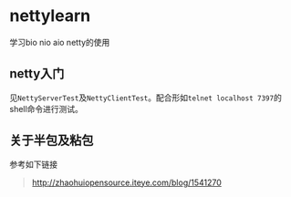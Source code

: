 # nettylearn
学习bio nio aio netty的使用
## netty入门
见`NettyServerTest`及`NettyClientTest`。配合形如`telnet localhost 7397`的shell命令进行测试。
## 关于半包及粘包
参考如下链接
>http://zhaohuiopensource.iteye.com/blog/1541270